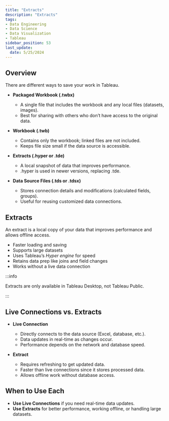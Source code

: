 ```yaml
---
title: "Extracts"
description: "Extracts"
tags: 
- Data Engineering
- Data Science
- Data Visualization
- Tableau
sidebar_position: 53
last_update:
  date: 5/25/2024
---
```




## Overview

There are different ways to save your work in Tableau. 

- **Packaged Workbook (.twbx)**  
  - A single file that includes the workbook and any local files (datasets, images).  
  - Best for sharing with others who don’t have access to the original data.  

- **Workbook (.twb)**  
  - Contains only the workbook; linked files are not included.  
  - Keeps file size small if the data source is accessible.  

- **Extracts (.hyper or .tde)**  
  - A local snapshot of data that improves performance.  
  - .hyper is used in newer versions, replacing .tde.  

- **Data Source Files (.tds or .tdsx)**  
  - Stores connection details and modifications (calculated fields, groups).  
  - Useful for reusing customized data connections.  

## Extracts  

An extract is a local copy of your data that improves performance and allows offline access.  

- Faster loading and saving  
- Supports large datasets  
- Uses Tableau’s *Hyper engine* for speed  
- Retains data prep like joins and field changes  
- Works without a live data connection

:::info 

Extracts are only available in Tableau Desktop, not Tableau Public.

:::


## Live Connections vs. Extracts  

- **Live Connection**  
  - Directly connects to the data source (Excel, database, etc.).  
  - Data updates in real-time as changes occur.  
  - Performance depends on the network and database speed.  

- **Extract**  
  - Requires refreshing to get updated data.  
  - Faster than live connections since it stores processed data.  
  - Allows offline work without database access.  

## When to Use Each  

- **Use Live Connections** if you need real-time data updates.  
- **Use Extracts** for better performance, working offline, or handling large datasets.